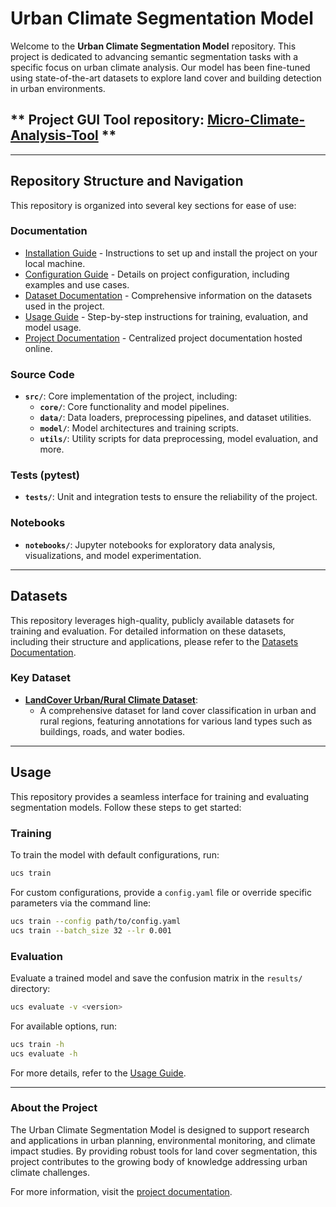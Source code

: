 # Urban Climate Segmentation Model

Welcome to the **Urban Climate Segmentation Model** repository. This project is dedicated to advancing semantic segmentation tasks with a specific focus on urban climate analysis. Our model has been fine-tuned using state-of-the-art datasets to explore land cover and building detection in urban environments.
## ** Project GUI Tool repository: [Micro-Climate-Analysis-Tool](https://github.com/MMA-org/Microclimate-Analysis-Tool) **
---

## Repository Structure and Navigation

This repository is organized into several key sections for ease of use:

### Documentation

- [Installation Guide](https://mma-org.github.io/ML-Microclimate-Analysis/installation.html) - Instructions to set up and install the project on your local machine.
- [Configuration Guide](https://mma-org.github.io/ML-Microclimate-Analysis/configurations.html) - Details on project configuration, including examples and use cases.
- [Dataset Documentation](https://mma-org.github.io/ML-Microclimate-Analysis/usage.html) - Comprehensive information on the datasets used in the project.
- [Usage Guide](https://mma-org.github.io/ML-Microclimate-Analysis/dataset.html) - Step-by-step instructions for training, evaluation, and model usage.
- [Project Documentation](https://mma-org.github.io/ML-Microclimate-Analysis/index.html) - Centralized project documentation hosted online.

### Source Code

- **`src/`**: Core implementation of the project, including:
  - **`core/`**: Core functionality and model pipelines.
  - **`data/`**: Data loaders, preprocessing pipelines, and dataset utilities.
  - **`model/`**: Model architectures and training scripts.
  - **`utils/`**: Utility scripts for data preprocessing, model evaluation, and more.

### Tests (pytest)

- **`tests/`**: Unit and integration tests to ensure the reliability of the project.

### Notebooks

- **`notebooks/`**: Jupyter notebooks for exploratory data analysis, visualizations, and model experimentation.

---

## Datasets

This repository leverages high-quality, publicly available datasets for training and evaluation. For detailed information on these datasets, including their structure and applications, please refer to the [Datasets Documentation](https://mma-org.github.io/ML-Microclimate-Analysis/dataset.html).

### Key Dataset

- **[LandCover Urban/Rural Climate Dataset](https://huggingface.co/datasets/erikpinhasov/landcover_dataset)**:
  - A comprehensive dataset for land cover classification in urban and rural regions, featuring annotations for various land types such as buildings, roads, and water bodies.

---

## Usage

This repository provides a seamless interface for training and evaluating segmentation models. Follow these steps to get started:

### Training

To train the model with default configurations, run:

```bash
ucs train
```

For custom configurations, provide a `config.yaml` file or override specific parameters via the command line:

```bash
ucs train --config path/to/config.yaml
ucs train --batch_size 32 --lr 0.001
```

### Evaluation

Evaluate a trained model and save the confusion matrix in the `results/` directory:

```bash
ucs evaluate -v <version>
```

For available options, run:

```bash
ucs train -h
ucs evaluate -h
```

For more details, refer to the [Usage Guide](https://mma-org.github.io/ML-Microclimate-Analysis/usage.html).

---

### About the Project

The Urban Climate Segmentation Model is designed to support research and applications in urban planning, environmental monitoring, and climate impact studies. By providing robust tools for land cover segmentation, this project contributes to the growing body of knowledge addressing urban climate challenges.

For more information, visit the [project documentation](https://mma-org.github.io/ML-Microclimate-Analysis/index.html).

